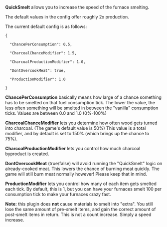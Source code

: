 **QuickSmelt**  allows you to increase the speed of the furnace smelting.


The default values in the config offer roughly 2x production.


The current default config is as follows:

````
{

  "ChancePerConsumption": 0.5,

  "CharcoalChanceModifier": 1.5,

  "CharcoalProductionModifier": 1.0,

  "DontOvercookMeat": true,

  "ProductionModifier": 1.0

}
````

**ChancePerConsumption**  basically means how large of a chance something has to be smelted on that fuel consumption tick. The lower the value, the less often something will be smelted in between the "vanilla" consumption ticks. Values are between 0.0 and 1.0 (0%-100%)

**CharcoalChanceModifier**  lets you determine how often wood gets turned into charcoal. (The game's default value is 50%) This value is a total modifier, and by default is set to 150% (which brings up the chance to 75%).

**CharcoalProductionModifier**  lets you control how much charcoal byproduct is created.

**DontOvercookMeat**  (true/false) will avoid running the "QuickSmelt" logic on already-cooked meat. This lowers the chance of burning meat quickly. The game will still burn meat normally however! Please keep that in mind.

**ProductionModifier**  lets you control how many of each item gets smelted each tick. By default, this is 1, but you can have your furnaces smelt 100 per consumption tick to make your furnaces crazy fast.

**Note:**  this plugin does **not**  cause materials to smelt into "extra". You still lose the same amount of pre-smelt items, and gain the correct amount of post-smelt items in return. This is not a count increase. Simply a speed increase.